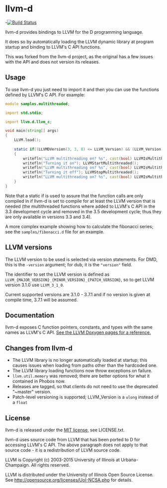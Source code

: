 llvm-d
========

-[![Build Status](https://travis-ci.org/Calrama/llvm-d.svg?branch=master)](https://travis-ci.org/Calrama/llvm-d)

llvm-d provides bindings to LLVM for the D programming language.

It does so by automatically loading the LLVM dynamic library at program startup
and binding to LLVM's C API functions.

This was forked from the llvm-d project, as the original has a few issues with the API
and does not version its releases.

Usage
-----

To use llvm-d you just need to import it and then you can use
the functions defined by LLVM's C API. For example:

```d
module samples.multithreaded;

import std.stdio;

import llvm.d.llvm_c;

void main(string[] args)
{
	LLVM.load();
	
	static if((LLVMDVersion(3, 3, 0) <= LLVM_Version) && (LLVM_Version < LLVMDVersion(3, 5, 0)))
	{
		writefln("LLVM multithreading on? %s", cast(bool) LLVMIsMultithreaded());
		writefln("Turning it on"); LLVMStartMultithreaded();
		writefln("LLVM multithreading on? %s", cast(bool) LLVMIsMultithreaded());
		writefln("Turning it off"); LLVMStopMultithreaded();
		writefln("LLVM multithreading on? %s", cast(bool) LLVMIsMultithreaded());
	}
}

```

Note that a static if is used to assure that the function calls are only compiled
in if llvm-d is set to compile for at least the LLVM version that is needed
(the multithreaded functions where added to LLVM's C API in the 3.3 development
cycle and removed in the 3.5 development cycle; thus they are only available in versions 3.3 and 3.4).

A more complex example showing how to calculate the fibonacci series; see the `samples/fibonacci.d` file
for an example.

LLVM versions
-------------

The LLVM version to be used is selected via version statements.
For DMD, this is the `-version` argument; for dub, it is the `"version"` field.

The identifier to set the LLVM version is defined as
`LLVM_{MAJOR_VERSION}_{MINOR_VERSION}_{PATCH_VERSION}`, so to get LLVM version 3.1.0
use `LLVM_3_1_0`.

Current supported versions are 3.1.0 - 3.7.1 and if no version is given
at compile time, 3.7.1 will be assumed.

Documentation
-------------

llvm-d exposes C function pointers, constants, and types with the same names as LLVM's C API.
[See the LLVM Doxygen pages for a reference.](http://llvm.org/doxygen/modules.html)

Changes from llvm-d
-------------------

* The LLVM library is no longer automatically loaded at startup; this causes issues when loading from paths other than the hardcoded one.
* The LLVM library loading functions now throw exceptions on failure.
* `llvm.util.memory` was removed; there are better options for what it contained in Phobos now.
* Releases are tagged, so that clients do not need to use the deprecated "~master" version.
* Patch-level versioning is supported; LLVM_Version is a `ulong` instead of a `float`

License
-------

llvm-d is released under the [MIT license](http://opensource.org/licenses/MIT), see LICENSE.txt.

llvm-d uses source code from LLVM that has been ported to D for accessing LLVM's C API. The above paragraph does not apply
to that source code - it is a redistribution of LLVM source code.

LLVM is Copyright (c) 2003-2015 University of Illinois at Urbana-Champaign.
All rights reserved.

LLVM is distributed under the University of Illinois Open Source
License. See http://opensource.org/licenses/UoI-NCSA.php for details.
